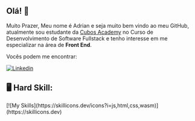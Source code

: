 ## Olá! 👋

Muito Prazer, Meu nome é Adrian e seja muito bem vindo ao meu GitHub, atualmente sou estudante da [Cubos Academy](https://cubos.academy/) no Curso de Desenvolvimento de Software Fullstack e tenho interesse em me especializar na área de **Front End**.

Vocês podem me encontrar:

[![Linkedin](https://img.shields.io/badge/LinkedIn-0077B5?style=for-the-badge&logo=linkedin&logoColor=white)](https://www.linkedin.com/in/adrian-alvim-dos-reis-ganzo/)

## :desktop_computer: Hard Skill:

<div>
  [![My Skills](https://skillicons.dev/icons?i=js,html,css,wasm)](https://skillicons.dev)
</div>
